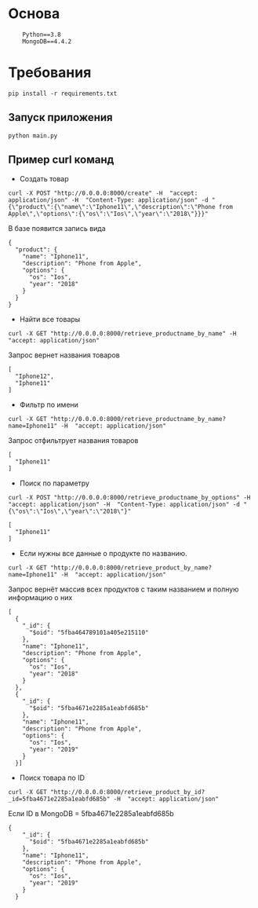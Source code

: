# Основа
```
    Python==3.8
    MongoDB==4.4.2
```
# Требования
```
pip install -r requirements.txt
```
## Запуск приложения
```
python main.py
```

## Пример curl команд
- Создать товар
```
curl -X POST "http://0.0.0.0:8000/create" -H  "accept: application/json" -H  "Content-Type: application/json" -d "{\"product\":{\"name\":\"Iphone11\",\"description\":\"Phone from Apple\",\"options\":{\"os\":\"Ios\",\"year\":\"2018\"}}}"
```
В базе появится запись вида
```
{
  "product": {
    "name": "Iphone11",
    "description": "Phone from Apple",
    "options": {
      "os": "Ios",
      "year": "2018"
    }
  }
}
```

- Найти все товары
```
curl -X GET "http://0.0.0.0:8000/retrieve_productname_by_name" -H  "accept: application/json"
```
Запрос вернет названия товаров
```
[
  "Iphone12",
  "Iphone11"
]
```
- Фильтр по имени
```
curl -X GET "http://0.0.0.0:8000/retrieve_productname_by_name?name=Iphone11" -H  "accept: application/json"
```
Запрос отфильтрует названия товаров
```
[
  "Iphone11"
]
```
- Поиск по параметру
```
curl -X POST "http://0.0.0.0:8000/retrieve_productname_by_options" -H  "accept: application/json" -H  "Content-Type: application/json" -d "{\"os\":\"Ios\",\"year\":\"2018\"}"
```
```
[
  "Iphone11"
]
```

- Если нужны все данные о продукте по названию.
```
curl -X GET "http://0.0.0.0:8000/retrieve_product_by_name?name=Iphone11" -H  "accept: application/json"
```
Запрос вернёт массив всех продуктов с таким названием и полную информацию о них
```
[
  {
    "_id": {
      "$oid": "5fba464789101a405e215110"
    },
    "name": "Iphone11",
    "description": "Phone from Apple",
    "options": {
      "os": "Ios",
      "year": "2018"
    }
  },
  {
    "_id": {
      "$oid": "5fba4671e2285a1eabfd685b"
    },
    "name": "Iphone11",
    "description": "Phone from Apple",
    "options": {
      "os": "Ios",
      "year": "2019"
    }
  }]
```


- Поиск товара по ID
```
curl -X GET "http://0.0.0.0:8000/retrieve_product_by_id?_id=5fba4671e2285a1eabfd685b" -H  "accept: application/json"
```
Если ID в MongoDB = 5fba4671e2285a1eabfd685b
```
{
    "_id": {
      "$oid": "5fba4671e2285a1eabfd685b"
    },
    "name": "Iphone11",
    "description": "Phone from Apple",
    "options": {
      "os": "Ios",
      "year": "2019"
    }
  }
```